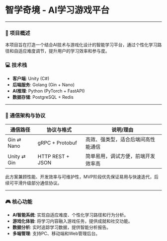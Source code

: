 # 智学奇境 - AI学习游戏平台

---

### 🎯 项目概述

本项目旨在打造一个结合AI技术与游戏化设计的智能学习平台，通过个性化学习路径和自适应难度调节，提升用户的学习效率和参与度。

### 💻 技术栈

- **客户端**: Unity (C#)
- **后端服务**: Golang (Gin + Nano)
- **AI推理**: Python (PyTorch + FastAPI)
- **数据存储**: PostgreSQL + Redis

---

### 📡 通信架构与协议

| 通信路径      | 协议与格式         | 说明/理由                         |
|---------------|--------------------|-----------------------------------|
| Gin ⇄ Nano    | gRPC + Protobuf    | 高效、强类型，适合后端间高性能通信 |
| Unity ⇄ Gin   | HTTP REST + JSON   | 简单易用，调试方便，前端开发效率高 |

此方案兼顾性能、开发效率与可维护性，MVP阶段优先保证易用与快速迭代，后续可平滑升级部分通信协议。

---

### 🎮 核心功能

- **AI智能系统**: 实现自适应难度、个性化学习路径和行为分析。
- **游戏化体验**: 将学习内容融入游戏任务，提供成就和社交功能。
- **数据分析**: 实时追踪学习数据，提供智能分析报告。
- **多端管理**: 支持PC、移动端和Web管理后台。
